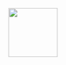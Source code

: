 <div id="header" align="center">
  <img src="https://media.giphy.com/media/M9gbBd9nbDrOTu1Mqx/giphy.gif" width="100"/>
</div>

<div id="badges" align="centeer">
  <img src="https://komarev.com/ghpvc/?username=RickGeanini&style=flat-square&color=blue" alt=""/>
</div>

